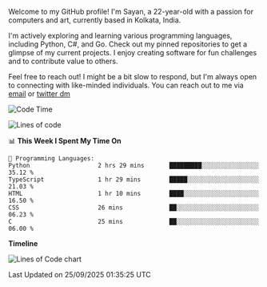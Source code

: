 Welcome to my GitHub profile! I'm Sayan, a 22-year-old with a passion for computers and art, currently based in Kolkata, India.

I'm actively exploring and learning various programming languages, including Python, C#, and Go. Check out my pinned repositories to get a glimpse of my current projects. I enjoy creating software for fun challenges and to contribute value to others.

Feel free to reach out! I might be a bit slow to respond, but I'm always open to connecting with like-minded individuals. You can reach out to me via [email](mailto:me@sayanbiswas.in) or [twitter dm](https://twitter.com/TheDankDel)

<!--START_SECTION:waka-->
![Code Time](http://img.shields.io/badge/Code%20Time-2%2C351%20hrs%2019%20mins-blue)

![Lines of code](https://img.shields.io/badge/From%20Hello%20World%20I%27ve%20Written-19.2%20million%20lines%20of%20code-blue)

📊 **This Week I Spent My Time On** 

```text
💬 Programming Languages: 
Python                   2 hrs 29 mins       █████████░░░░░░░░░░░░░░░░   35.12 % 
TypeScript               1 hr 29 mins        █████░░░░░░░░░░░░░░░░░░░░   21.03 % 
HTML                     1 hr 10 mins        ████░░░░░░░░░░░░░░░░░░░░░   16.50 % 
CSS                      26 mins             ██░░░░░░░░░░░░░░░░░░░░░░░   06.23 % 
C                        25 mins             ██░░░░░░░░░░░░░░░░░░░░░░░   06.00 % 
```

**Timeline**

![Lines of Code chart](https://raw.githubusercontent.com/Dank-del/Dank-del/main/assets/bar_graph.png)


 Last Updated on 25/09/2025 01:35:25 UTC
<!--END_SECTION:waka-->
